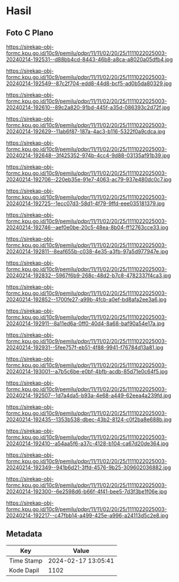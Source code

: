 # Hasil

## Foto C Plano

https://sirekap-obj-formc.kpu.go.id/10c9/pemilu/pdpr/11/11/02/20/25/1111022025003-20240214-192531--d88bb4cd-8443-46b8-a8ca-a8020a05dfb4.jpg

https://sirekap-obj-formc.kpu.go.id/10c9/pemilu/pdpr/11/11/02/20/25/1111022025003-20240214-192549--87c2f704-edd8-44d8-bcf5-ad0b5da80329.jpg

https://sirekap-obj-formc.kpu.go.id/10c9/pemilu/pdpr/11/11/02/20/25/1111022025003-20240214-192610--89c2a820-91bd-445f-a35d-086393c2d72f.jpg

https://sirekap-obj-formc.kpu.go.id/10c9/pemilu/pdpr/11/11/02/20/25/1111022025003-20240214-192629--11ab6f87-187a-4ac3-b116-5322f0a9cdca.jpg

https://sirekap-obj-formc.kpu.go.id/10c9/pemilu/pdpr/11/11/02/20/25/1111022025003-20240214-192648--3f425352-974b-4cc4-9d88-03135af91b39.jpg

https://sirekap-obj-formc.kpu.go.id/10c9/pemilu/pdpr/11/11/02/20/25/1111022025003-20240214-192706--220eb35e-91e7-4063-ac79-937e480dc0c7.jpg

https://sirekap-obj-formc.kpu.go.id/10c9/pemilu/pdpr/11/11/02/20/25/1111022025003-20240214-192725--1ecc07d3-58d1-4f79-9ffd-eee035181379.jpg

https://sirekap-obj-formc.kpu.go.id/10c9/pemilu/pdpr/11/11/02/20/25/1111022025003-20240214-192746--aef0e0be-20c5-48ea-8b04-ff12763cce33.jpg

https://sirekap-obj-formc.kpu.go.id/10c9/pemilu/pdpr/11/11/02/20/25/1111022025003-20240214-192811--8eaf655b-c038-4e35-a3fb-97a5d977947e.jpg

https://sirekap-obj-formc.kpu.go.id/10c9/pemilu/pdpr/11/11/02/20/25/1111022025003-20240214-192832--5967f6b9-268c-48d2-b7c8-4782337f4ca3.jpg

https://sirekap-obj-formc.kpu.go.id/10c9/pemilu/pdpr/11/11/02/20/25/1111022025003-20240214-192852--1700fe27-a99b-4fcb-a0ef-bd8afa2ee3a6.jpg

https://sirekap-obj-formc.kpu.go.id/10c9/pemilu/pdpr/11/11/02/20/25/1111022025003-20240214-192911--8a11ed6a-0ff0-40d4-8a68-baf90a54e17a.jpg

https://sirekap-obj-formc.kpu.go.id/10c9/pemilu/pdpr/11/11/02/20/25/1111022025003-20240214-192931--5fee757f-eb51-4f88-9941-f76784d13a81.jpg

https://sirekap-obj-formc.kpu.go.id/10c9/pemilu/pdpr/11/11/02/20/25/1111022025003-20240214-193001--a7b5c6be-e0bf-4bfb-acdb-85d71e0c64f5.jpg

https://sirekap-obj-formc.kpu.go.id/10c9/pemilu/pdpr/11/11/02/20/25/1111022025003-20240214-192507--1d7a4da5-b93a-4e68-a449-62eea4a239fd.jpg

https://sirekap-obj-formc.kpu.go.id/10c9/pemilu/pdpr/11/11/02/20/25/1111022025003-20240214-192435--1353b538-dbec-43b2-8124-c0f2ba8e688b.jpg

https://sirekap-obj-formc.kpu.go.id/10c9/pemilu/pdpr/11/11/02/20/25/1111022025003-20240214-192410--a54aa5f6-a37c-4128-b104-ca67d20de364.jpg

https://sirekap-obj-formc.kpu.go.id/10c9/pemilu/pdpr/11/11/02/20/25/1111022025003-20240214-192349--941b6d21-3ffd-4576-9b25-309602036882.jpg

https://sirekap-obj-formc.kpu.go.id/10c9/pemilu/pdpr/11/11/02/20/25/1111022025003-20240214-192300--6e2598d6-b66f-4f41-bee5-7d3f3be1f06e.jpg

https://sirekap-obj-formc.kpu.go.id/10c9/pemilu/pdpr/11/11/02/20/25/1111022025003-20240214-192217--c47fbb14-a499-425e-a996-a24113d5c2e8.jpg


## Metadata

| Key        | Value               |
| ---------- | ------------------- |
| Time Stamp | 2024-02-17 13:05:41 |
| Kode Dapil | 1102                |



